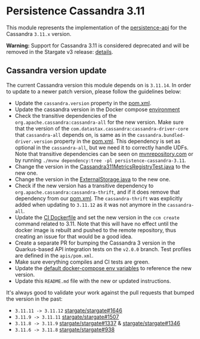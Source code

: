 # Persistence Cassandra 3.11

This module represents the implementation of the [persistence-api](../persistence-api) for the Cassandra `3.11.x` version.

**Warning:** Support for Cassandra 3.11 is considered deprecated and will be removed in the Stargate v3 release: [details](https://github.com/stargate/stargate/discussions/2242).

## Cassandra version update

The current Cassandra version this module depends on is `3.11.14`.
In order to update to a newer patch version, please follow the guidelines below:

* Update the `cassandra.version` property in the [pom.xml](pom.xml).
* Update the cassandra version in the Docker compose [environment](../docker-compose/cassandra-3.11/.env) 
* Check the transitive dependencies of the `org.apache.cassandra:cassandra-all` for the new version.
Make sure that the version of the `com.datastax.cassandra:cassandra-driver-core` that `cassandra-all` depends on, is same as in the `cassandra.bundled-driver.version` property in the [pom.xml](pom.xml).
This dependency is set as optional in the `cassandra-all`, but we need it to correctly handle UDFs.
Note that transitive dependencies can be seen on [mvnrepository.com](https://mvnrepository.com/artifact/org.apache.cassandra/cassandra-all) or by running `./mvnw dependency:tree -pl persistence-cassandra-3.11`.
* Change the version in the [Cassandra311MetricsRegistryTest.java](src/test/java/org/apache/cassandra/metrics/Cassandra311MetricsRegistryTest.java) to the new one.
* Change the version in the [ExternalStorage.java](../persistence-test/src/main/java/io/stargate/it/storage/ExternalStorage.java) to the new one.
* Check if the new version has a transitive dependency to `org.apache.cassandra:cassandra-thrift`, and if it does remove that dependency from our [pom.xml](pom.xml).
The `cassandra-thrift` was explicitly added when updating to `3.11.12` as it was not anymore in the `cassandra-all`.
* Update the [CI Dockerfile](../ci/Dockerfile) and set the new version in the `ccm create` command related to 3.11.
Note that this will have no effect until the docker image is rebuilt and pushed to the remote repository, thus creating an issue for that would be a good idea.
* Create a separate PR for bumping the Cassandra 3 version in the Quarkus-based API integration tests on the `v2.0.0` branch. Test profiles are defined in the `apis/pom.xml`.
* Make sure everything compiles and CI tests are green.
* Update the [default docker-compose env variables](../docker-compose/cassandra-3.11/.env) to reference the new version.
* Update this `README.md` file with the new or updated instructions.

It's always good to validate your work against the pull requests that bumped the version in the past:

* `3.11.11 -> 3.11.12` [stargate/stargate#1646](https://github.com/stargate/stargate/pull/1646)
* `3.11.9 -> 3.11.11` [stargate/stargate#1507](https://github.com/stargate/stargate/pull/1507)
* `3.11.8 -> 3.11.9` [stargate/stargate#1337](https://github.com/stargate/stargate/pull/1337) & [stargate/stargate#1346](https://github.com/stargate/stargate/pull/1346)
* `3.11.6 -> 3.11.8` [stargate/stargate#938](https://github.com/stargate/stargate/pull/938)
